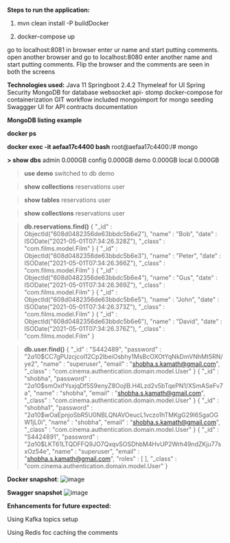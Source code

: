**Steps to run the application:**

1. mvn clean install -P buildDocker

2. docker-compose up

go to localhost:8081 in browser
enter ur name and start putting comments.
open another browser and go to localhost:8080
enter another name and start putting comments.
Flip the browser and the comments are seen in both the screens


**Technologies used:**
Java 11
Springboot 2.4.2
Thymeleaf for UI
Spring Security
MongoDB for database
websocket api- stomp
docker-compose for containerization
GIT workflow included
mongoimport for mongo seeding
Swaggger UI for API contracts documentation



**MongoDB listing example**

**docker ps**

**docker exec -it aefaa17c4400 bash**
root@aefaa17c4400:/# mongo

**> show dbs**
admin   0.000GB
config  0.000GB
demo    0.000GB
local   0.000GB

> **use demo**
switched to db demo


> **show collections**
reservations
user

> **show tables**
reservations
user


> **show collections**
reservations
user

> **db.reservations.find()**
{ "_id" : ObjectId("608d0482356de63bbdc5b6e2"), "name" : "Bob", "date" : ISODate("2021-05-01T07:34:26.328Z"), "_class" : "com.films.model.Film" }
{ "_id" : ObjectId("608d0482356de63bbdc5b6e3"), "name" : "Peter", "date" : ISODate("2021-05-01T07:34:26.366Z"), "_class" : "com.films.model.Film" }
{ "_id" : ObjectId("608d0482356de63bbdc5b6e4"), "name" : "Gus", "date" : ISODate("2021-05-01T07:34:26.369Z"), "_class" : "com.films.model.Film" }
{ "_id" : ObjectId("608d0482356de63bbdc5b6e5"), "name" : "John", "date" : ISODate("2021-05-01T07:34:26.373Z"), "_class" : "com.films.model.Film" }
{ "_id" : ObjectId("608d0482356de63bbdc5b6e6"), "name" : "David", "date" : ISODate("2021-05-01T07:34:26.376Z"), "_class" : "com.films.model.Film" }

> **db.user.find()**
{ "_id" : "S442489", "password" : "$2a$10$CC7gPUzcjcol12Cp2IbeiOsbhy1MsBcOXOtYqNkDmVNhMt5RN/ye2", "name" : "superuser", "email" : "shobha.s.kamath@gmail.com", "_class" : "com.cinema.authentication.domain.model.User" }
{ "_id" : "shobha", "password" : "$2a$10$smOxifYsxjqDf5S9enyZ8OojlB.H4Lzd2v5bTqePN1/XSmASeFv7a", "name" : "shobha", "email" : "shobha.s.kamath@gmail.com", "_class" : "com.cinema.authentication.domain.model.User" }
{ "_id" : "shobha1", "password" : "$2a$10$wOaEpnjoSbR5U0NBLQNAVOeucL1vczo1hTMKgG29l6SgaOGW1jL0i", "name" : "shobha", "email" : "shobha.s.kamath@gmail.com", "_class" : "com.cinema.authentication.domain.model.User" }
{ "_id" : "S4424891", "password" : "$2a$10$LKT61LTQDFFQ9JO7QxqvSOSDhbM4HvUP2Wrh49ndZKju77sxOz54e", "name" : "superuser", "email" : "shobha.s.kamath@gmail.com", "roles" : [ ], "_class" : "com.cinema.authentication.domain.model.User" }
>


**Docker snapshot**:
![image](https://user-images.githubusercontent.com/7194495/117145991-ca0d5a00-adc4-11eb-9ce3-0695344ee560.png)

**Swagger snapshot**
![image](https://user-images.githubusercontent.com/7194495/117146105-ea3d1900-adc4-11eb-96b8-c1c64981b52c.png)


**Enhancements for future expected:**

Using Kafka topics setup

Using Redis foc caching the comments

